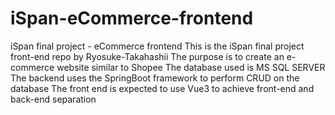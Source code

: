 # iSpan-eCommerce-frontend
iSpan final project - eCommerce frontend
This is the iSpan final project front-end repo by Ryosuke-Takahashii
The purpose is to create an e-commerce website similar to Shopee
The database used is MS SQL SERVER
The backend uses the SpringBoot framework to perform CRUD on the database
The front end is expected to use Vue3 to achieve front-end and back-end separation
